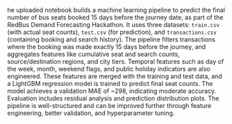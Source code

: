 he uploaded notebook builds a machine learning pipeline to predict the final number of bus seats booked 15 days before the journey date, as part of the RedBus Demand Forecasting Hackathon. It uses three datasets: `train.csv` (with actual seat counts), `test.csv` (for prediction), and `transactions.csv` (containing booking and search history). The pipeline filters transactions where the booking was made exactly 15 days before the journey, and aggregates features like cumulative seat and search counts, source/destination regions, and city tiers. Temporal features such as day of the week, month, weekend flags, and public holiday indicators are also engineered. These features are merged with the training and test data, and a LightGBM regression model is trained to predict final seat counts. The model achieves a validation MAE of \~298, indicating moderate accuracy. Evaluation includes residual analysis and prediction distribution plots. The pipeline is well-structured and can be improved further through feature engineering, better validation, and hyperparameter tuning.
